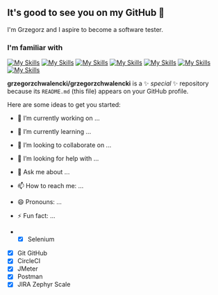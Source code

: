 ## It's good to see you on my GitHub 👋
I'm Grzegorz and I aspire to become a software tester.

### I'm familiar with
[![My Skills](https://skillicons.dev/icons?i=python,bash)](https://skillicons.dev) 
[![My Skills](https://skillicons.dev/icons?i=selenium)](https://skillicons.dev) 
[![My Skills](https://skillicons.dev/icons?i=git,github)](https://skillicons.dev) 
[![My Skills](https://skillicons.dev/icons?i=circleci)](https://skillicons.dev) 
[![My Skills](https://skillicons.dev/icons?i=jmeter)](https://skillicons.dev) 
[![My Skills](https://skillicons.dev/icons?i=postman)](https://skillicons.dev) 
[![My Skills](https://skillicons.dev/icons?i=jira)](https://skillicons.dev) 


**grzegorzchwalencki/grzegorzchwalencki** is a ✨ _special_ ✨ repository because its `README.md` (this file) appears on your GitHub profile.

Here are some ideas to get you started:

- 🔭 I’m currently working on ...
- 🌱 I’m currently learning ...
- 👯 I’m looking to collaborate on ...
- 🤔 I’m looking for help with ...
- 💬 Ask me about ...
- 📫 How to reach me: ...
- 😄 Pronouns: ...
- ⚡ Fun fact: ...

- - [x] Selenium
- [x] Git GitHub
- [x] CircleCI
- [x] JMeter
- [x] Postman
- [x] JIRA Zephyr Scale   
<!--
-->

